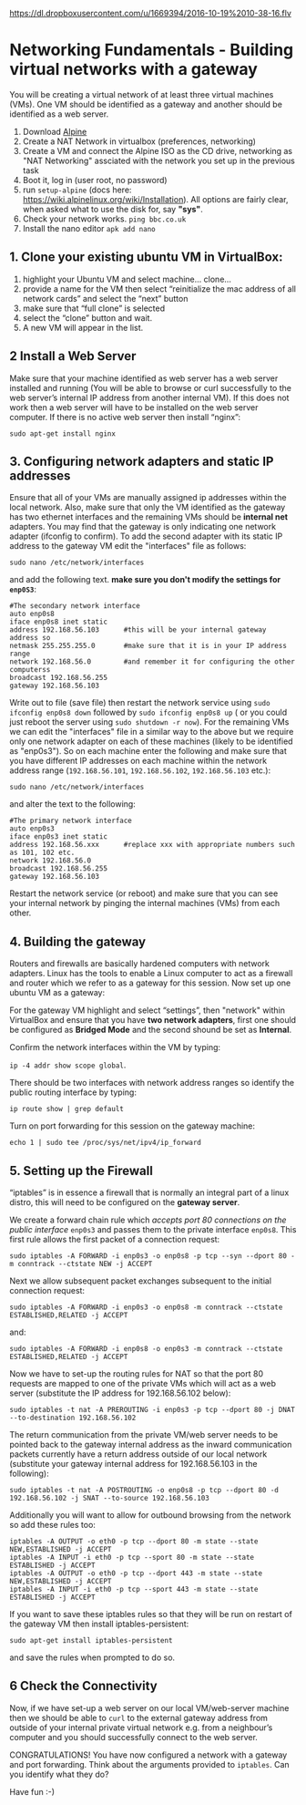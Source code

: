 https://dl.dropboxusercontent.com/u/1669394/2016-10-19%2010-38-16.flv

# Networking Fundamentals - Building virtual networks with a gateway

You will be creating a virtual network of at least three virtual machines (VMs). One VM should be identified as a gateway and another should be identified as a web server.

 1. Download [Alpine](https://alpinelinux.org/downloads/)
 4. Create a NAT Network in virtualbox (preferences, networking)
 2. Create a VM and connect the Alpine ISO as the CD drive, networking as "NAT Networking" assciated with the network you set up in the previous task
 3. Boot it, log in (user root, no password)
 4. run `setup-alpine` (docs here: https://wiki.alpinelinux.org/wiki/Installation). All options are fairly clear, when asked what to use the disk for, say **"sys"**.
 5. Check your network works. `ping bbc.co.uk`
 6. Install the nano editor `apk add nano`

## 1. Clone your existing ubuntu VM in VirtualBox:

1. highlight your Ubuntu VM and select machine… clone…
2. provide a name for the VM then select “reinitialize the mac address of all network cards” and select the “next” button
3. make sure that “full clone” is selected
4. select the “clone” button and wait.
5. A new VM will appear in the list.

## 2 Install a Web Server

Make sure that your machine identified as web server has a web server installed and running (You will be able to browse or curl successfully to the web server’s internal IP address from another internal VM). If this does not work then a web server will have to be installed on the web server computer. If there is no active web server then install “nginx”:

`sudo apt-get install nginx`

## 3. Configuring network adapters and static IP addresses

Ensure that all of your VMs are manually assigned ip addresses within the local network. Also, make sure that only the VM identified as the gateway has two ethernet interfaces and the remaining VMs should be **internal net** adapters. You may find that the gateway is only indicating one network adapter (ifconfig to confirm). To add the second adapter with its static IP address to the gateway VM edit the "interfaces" file as follows:

`sudo nano /etc/network/interfaces`
		
and add the following text. **make sure you don't modify the settings for `enp0S3`**:
```
#The secondary network interface
auto enp0s8
iface enp0s8 inet static
address 192.168.56.103		#this will be your internal gateway address so
netmask 255.255.255.0		#make sure that it is in your IP address range
network 192.168.56.0		#and remember it for configuring the other computerss
broadcast 192.168.56.255
gateway 192.168.56.103
```	
Write out to file (save file) then restart the network service using `sudo ifconfig enp0s8 down` followed by `sudo ifconfig enp0s8 up` ( or you could just reboot the server using `sudo shutdown -r now`). For the remaining VMs we can edit the "interfaces" file in a similar way to the above but we require only one network adapter on each of these machines (likely to be identified as "enp0s3"). So on each machine enter the following and make sure that you have different IP addresses on each machine within the network address range (`192.168.56.101`, `192.168.56.102`, `192.168.56.103` etc.):

`sudo nano /etc/network/interfaces`
		
and alter the text to the following:
```
#The primary network interface
auto enp0s3
iface enp0s3 inet static
address 192.168.56.xxx		#replace xxx with appropriate numbers such as 101, 102 etc.
network 192.168.56.0
broadcast 192.168.56.255
gateway 192.168.56.103
```		
Restart the network service (or reboot) and make sure that you can see your internal network by pinging the internal machines (VMs) from each other. 

## 4. Building the gateway 

Routers and firewalls are basically hardened computers with network adapters. Linux has the tools to enable a Linux computer to act as a firewall and router which we refer to as a gateway for this session. Now set up one ubuntu VM as a gateway:

For the gateway VM highlight and select “settings”, then "network" within VirtualBox and ensure that you have **two network adapters**, first one should be configured as **Bridged Mode** and the second shound be set as **Internal**.

Confirm the network interfaces within the VM by typing:

`ip -4 addr show scope global`.
		
There should be two interfaces with network address ranges so identify the public routing interface by typing:

`ip route show | grep default`
		
Turn on port forwarding for this session on the gateway machine:

`echo 1 | sudo tee /proc/sys/net/ipv4/ip_forward`

## 5. Setting up the Firewall

“iptables” is in essence a firewall that is normally an integral part of a linux distro, this will need to be configured on the **gateway server**.

We create a forward chain rule which _accepts port 80 connections on the public interface_ `enp0s3` and passes them to the private interface `enp0s8`. This first rule allows the first packet of a connection request:

`sudo iptables -A FORWARD -i enp0s3 -o enp0s8 -p tcp --syn --dport 80 -m conntrack --ctstate NEW -j ACCEPT`

Next we allow subsequent packet exchanges subsequent to the initial connection request:

`sudo iptables -A FORWARD -i enp0s3 -o enp0s8 -m conntrack --ctstate ESTABLISHED,RELATED -j ACCEPT`

and:

`sudo iptables -A FORWARD -i enp0s8 -o enp0s3 -m conntrack --ctstate ESTABLISHED,RELATED -j ACCEPT`

Now we have to set-up the routing rules for NAT so that the port 80 requests are mapped to one of the private VMs which will act as a web server (substitute the IP address for 192.168.56.102 below):

`sudo iptables -t nat -A PREROUTING -i enp0s3 -p tcp --dport 80 -j DNAT --to-destination 192.168.56.102`

The return communication from the private VM/web server needs to be pointed back to the gateway internal address as the inward communication packets currently have a return address outside of our local network (substitute your gateway internal address for 192.168.56.103 in the following):

`sudo iptables -t nat -A POSTROUTING -o enp0s8 -p tcp --dport 80 -d 192.168.56.102 -j SNAT --to-source 192.168.56.103`

Additionally you will want to allow for outbound browsing from the network so add these rules too:

```
iptables -A OUTPUT -o eth0 -p tcp --dport 80 -m state --state NEW,ESTABLISHED -j ACCEPT
iptables -A INPUT -i eth0 -p tcp --sport 80 -m state --state ESTABLISHED -j ACCEPT
iptables -A OUTPUT -o eth0 -p tcp --dport 443 -m state --state NEW,ESTABLISHED -j ACCEPT
iptables -A INPUT -i eth0 -p tcp --sport 443 -m state --state ESTABLISHED -j ACCEPT
```

If you want to save these iptables rules so that they will be run on restart of the gateway VM then install iptables-persistent:

`sudo apt-get install iptables-persistent`

and save the rules when prompted to do so.

## 6 Check the Connectivity

Now, if we have set-up a web server on our local VM/web-server machine then we should be able to `curl` to the external gateway address from outside of your internal private virtual network e.g. from a neighbour’s computer and you should successfully connect to the web server.

CONGRATULATIONS! You have now configured a network with a gateway and port forwarding. Think about the arguments provided to `iptables`. Can you identify what they do?

Have fun :-)

